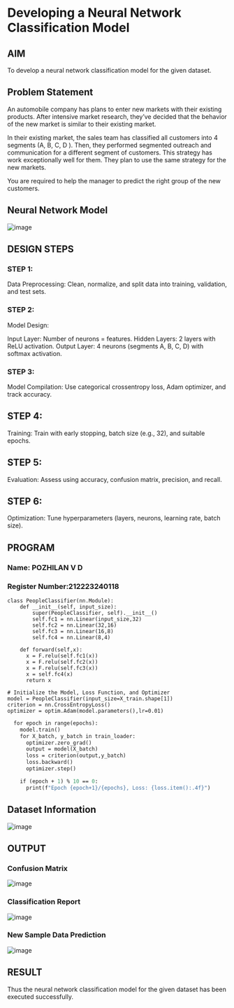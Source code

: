 # Developing a Neural Network Classification Model

## AIM

To develop a neural network classification model for the given dataset.

## Problem Statement

An automobile company has plans to enter new markets with their existing products. After intensive market research, they’ve decided that the behavior of the new market is similar to their existing market.

In their existing market, the sales team has classified all customers into 4 segments (A, B, C, D ). Then, they performed segmented outreach and communication for a different segment of customers. This strategy has work exceptionally well for them. They plan to use the same strategy for the new markets.

You are required to help the manager to predict the right group of the new customers.

## Neural Network Model

![image](https://github.com/user-attachments/assets/6f06b96b-b6c9-4942-a05e-b14193aba115)

## DESIGN STEPS

### STEP 1:
Data Preprocessing: Clean, normalize, and split data into training, validation, and test sets.

### STEP 2:
Model Design:

Input Layer: Number of neurons = features.
Hidden Layers: 2 layers with ReLU activation.
Output Layer: 4 neurons (segments A, B, C, D) with softmax activation.
### STEP 3:
Model Compilation: Use categorical crossentropy loss, Adam optimizer, and track accuracy.

## STEP 4:
Training: Train with early stopping, batch size (e.g., 32), and suitable epochs.

## STEP 5:
Evaluation: Assess using accuracy, confusion matrix, precision, and recall.

## STEP 6:
Optimization: Tune hyperparameters (layers, neurons, learning rate, batch size).

## PROGRAM

### Name: POZHILAN V D
### Register Number:212223240118

```
class PeopleClassifier(nn.Module):
    def __init__(self, input_size):
        super(PeopleClassifier, self).__init__()
        self.fc1 = nn.Linear(input_size,32)
        self.fc2 = nn.Linear(32,16)
        self.fc3 = nn.Linear(16,8)
        self.fc4 = nn.Linear(8,4)

    def forward(self,x):
      x = F.relu(self.fc1(x))
      x = F.relu(self.fc2(x))
      x = F.relu(self.fc3(x))
      x = self.fc4(x)
      return x

```
```
# Initialize the Model, Loss Function, and Optimizer
model = PeopleClassifier(input_size=X_train.shape[1])
criterion = nn.CrossEntropyLoss()
optimizer = optim.Adam(model.parameters(),lr=0.01)

```
```def train_model(model, train_loader,criterion,optimizer,epochs):
  for epoch in range(epochs):
    model.train()
    for X_batch, y_batch in train_loader:
      optimizer.zero_grad()
      output = model(X_batch)
      loss = criterion(output,y_batch)
      loss.backward()
      optimizer.step()

    if (epoch + 1) % 10 == 0:
      print(f"Epoch {epoch+1}/{epochs}, Loss: {loss.item():.4f}")
```

## Dataset Information

![image](https://github.com/user-attachments/assets/5ca2592c-8684-4cf4-98bf-324e85bc3b0e)

## OUTPUT

### Confusion Matrix
![image](https://github.com/user-attachments/assets/c7b71b9a-5df4-4c20-b9aa-2aa4d6878246)

### Classification Report
![image](https://github.com/user-attachments/assets/4b7cdb3b-5228-45b1-a9ca-42daada4f9ba)

### New Sample Data Prediction

![image](https://github.com/user-attachments/assets/b1f14371-2a37-4ccb-a4d3-14df62afa94a)

## RESULT

Thus the neural network classification model for the given dataset has been executed successfully.


